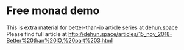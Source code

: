 # Free monad demo #
This is extra material for better-than-io article series at dehun.space  
Please find full article at http://dehun.space/articles/15_nov_2018-Better%20than%20IO,%20part%203.html